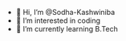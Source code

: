 - 👋 Hi, I’m @Sodha-Kashwiniba
- 👀 I’m interested in coding
- 🌱 I’m currently learning B.Tech 
  
<!---
Sodha-Kashwiniba/Sodha-Kashwiniba is a ✨ special ✨ repository because its `README.md` (this file) appears on your GitHub profile.
You can click the Preview link to take a look at your changes.
--->
